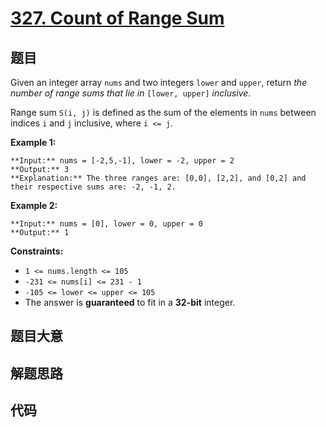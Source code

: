 # [327. Count of Range Sum](https://leetcode.com/problems/count-of-range-sum)

## 题目

Given an integer array `nums` and two integers `lower` and `upper`, return
_the number of range sums that lie in_ `[lower, upper]` _inclusive_.

Range sum `S(i, j)` is defined as the sum of the elements in `nums` between
indices `i` and `j` inclusive, where `i <= j`.



**Example 1:**

    
    
    **Input:** nums = [-2,5,-1], lower = -2, upper = 2
    **Output:** 3
    **Explanation:** The three ranges are: [0,0], [2,2], and [0,2] and their respective sums are: -2, -1, 2.
    

**Example 2:**

    
    
    **Input:** nums = [0], lower = 0, upper = 0
    **Output:** 1
    



**Constraints:**

  * `1 <= nums.length <= 105`
  * `-231 <= nums[i] <= 231 - 1`
  * `-105 <= lower <= upper <= 105`
  * The answer is **guaranteed** to fit in a **32-bit** integer.


## 题目大意

## 解题思路

## 代码

```javascript

```
